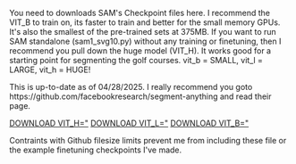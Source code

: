 <P>You need to downloads SAM's Checkpoint files here.    I recommend the VIT_B to train on, its faster to train and better for the small memory GPUs.   It's also the smallest of the pre-trained sets at 375MB.  If you want to run SAM standalone (sam1_svg10.py) without any training or finetuning, then I recommend you pull down the huge model (VIT_H). It works good for a starting point for segmenting the golf courses.    vit_b = SMALL, vit_l = LARGE, vit_h = HUGE!
</P>
<P> This is up-to-date as of 04/28/2025.  I really recommend you goto https://github.com/facebookresearch/segment-anything and read their page.
</P>

<A HREF="https://dl.fbaipublicfiles.com/segment_anything/sam_vit_h_4b8939.pth">DOWNLOAD VIT_H="</A>
<A HREF="https://dl.fbaipublicfiles.com/segment_anything/sam_vit_l_0b3195.pth">DOWNLOAD VIT_L="</A>
<A HREF="https://dl.fbaipublicfiles.com/segment_anything/sam_vit_b_01ec64.pth">DOWNLOAD VIT_B="</A>

Contraints with Github filesize limits  prevent me from including these file or the example finetuning checkpoints I've made.  

